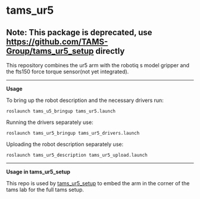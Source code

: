 tams_ur5
======

**Note: This package is deprecated, use https://github.com/TAMS-Group/tams_ur5_setup directly**
---

This repository combines the ur5 arm with the robotiq s model gripper and the fts150 force torque sensor(not yet integrated).

---

__Usage__

To bring up the robot description and the necessary drivers run: 

```roslaunch tams_u5_bringup tams_ur5.launch```

Running the drivers separately use:

```roslaunch tams_ur5_bringup tams_ur5_drivers.launch```

Uploading the robot description separately use:

```roslaunch tams_ur5_description tams_ur5_upload.launch```

---

__Usage in tams_ur5_setup__

This repo is used by [tams_ur5_setup](https://github.com/TAMS-Group/tams_ur5_setup) to embed the arm in the corner of the tams lab for the full tams setup.
